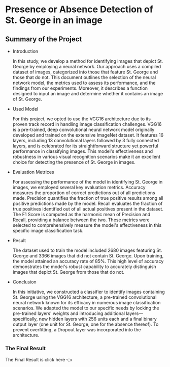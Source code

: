 <h1>Presence or Absence Detection of St. George in an image</h1>
<h2>Summary of the Project</h2>
<ul>
  <li><p>Introduction</p></li>
  <p>In this study, we develop a method for identifying images that depict St. George by employing a neural network. Our approach uses a compiled dataset of images, categorized into those that feature St. George and those that do not. This document outlines the selection of the neural network model, the metrics used to assess its performance, and the findings from our experiments. Moreover, it describes a function designed to input an image and determine whether it contains an image of St. George.</p>
  <li><p>Used Model</p></li>
  <p>For this project, we opted to use the VGG16 architecture due to its proven track record in handling image classification challenges. VGG16 is a pre-trained, deep convolutional neural network model originally developed and trained on the extensive ImageNet dataset. It features 16 layers, including 13 convolutional layers followed by 3 fully connected layers, and is celebrated for its straightforward structure yet powerful performance in classifying images. This model's effectiveness and robustness in various visual recognition scenarios make it an excellent choice for detecting the presence of St. George in images.</p>
  <li><p>Evaluation Metrices</p></li>
  <p>For assessing the performance of the model in identifying St. George in images, we employed several key evaluation metrics. Accuracy measures the proportion of correct predictions out of all predictions made. Precision quantifies the fraction of true positive results among all positive predictions made by the model. Recall evaluates the fraction of true positives identified out of all actual positives present in the dataset. The F1 Score is computed as the harmonic mean of Precision and Recall, providing a balance between the two. These metrics were selected to comprehensively measure the model's effectiveness in this specific image classification task.</p>
  <li><p>Result</p></li>
  <p>The dataset used to train the model included 2680 images featuring St. George and 3366 images that did not contain St. George. Upon training, the model attained an accuracy rate of 85%. This high level of accuracy demonstrates the model's robust capability to accurately distinguish images that depict St. George from those that do not.</p>
  <li><p>Conclusion</p></li>
  <p>In this initiative, we constructed a classifier to identify images containing St. George using the VGG16 architecture, a pre-trained convolutional neural network known for its efficacy in numerous image classification scenarios. We adapted the model to our specific needs by locking the pre-trained layers' weights and introducing additional layers—specifically, new hidden layers with 256 units each and a final binary output layer (one unit for St. George, one for the absence thereof). To prevent overfitting, a Dropout layer was incorporated into the architecture.</p>
</ul>

<h3>The Final Result</h3>
The Final Result is <a style ="text-decoration:none" href = "https://drive.google.com/file/d/1TDsvB2lclmij514uWbdmE2FcW6uEgMAL/view?usp=sharing"> click here 👈</a>
